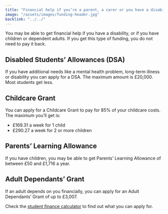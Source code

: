 ```yaml
---
title: "Financial help if you’re a parent, a carer or you have a disability"
image: "/assets/images/funding-header.jpg"
backlink: "../../"
---
```


<div class="content__left">

<p>You may be able to get financial help if you have a disability, or if you have children or dependent adults. If you get this type of funding, you do not need to pay it back.</p>

<h2>Disabled Students’ Allowances (DSA)</h2>

<p>If you have additional needs like a mental health problem, long-term illness or disability you can apply for a DSA. The maximum amount is £20,000. Most students get less.</p>

<h2>Childcare Grant</h2>

<p>You can apply for a Childcare Grant to pay for 85% of your childcare costs. The maximum you’ll get is:</p>

<ul>
  <li><span>£169.31 a week for 1 child</span></li>
  <li><span>£290.27 a week for 2 or more children</span></li>
</ul>

<h2>Parents’ Learning Allowance</h2>

<p>If you have children, you may be able to get Parents’ Learning Allowance of between £50 and £1,716 a year.</p>

<h2>Adult Dependants’ Grant</h2>

<p>If an adult depends on you financially, you can apply for an Adult Dependants’ Grant of up to £3,007.</p>

<p>Check the <a href="">student finance calculator</a> to find out what you can apply for.</p>

</div>
